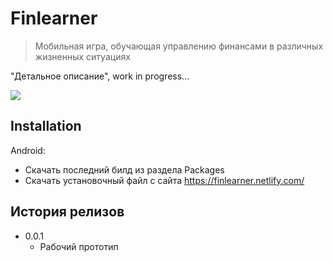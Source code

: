 # Finlearner
> Мобильная игра, обучающая управлению финансами в различных жизненных ситуациях

"Детальное описание", work in progress...

![](header.png)

## Installation

Android:

- Скачать последний билд из раздела Packages
- Скачать установочный файл с сайта https://finlearner.netlify.com/


## История релизов


* 0.0.1
    * Рабочий прототип
